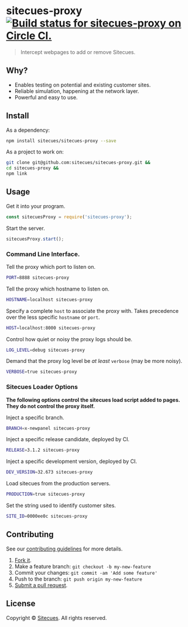# sitecues-proxy [![Build status for sitecues-proxy on Circle CI.](https://img.shields.io/circleci/project/sitecues/sitecues-proxy/master.svg "Circle Build Status")](https://circleci.com/gh/sitecues/sitecues-proxy "Sitecues Proxy Builds")

> Intercept webpages to add or remove Sitecues.

## Why?

 - Enables testing on potential and existing customer sites.
 - Reliable simulation, happening at the network layer.
 - Powerful and easy to use.

## Install

As a dependency:

```sh
npm install sitecues/sitecues-proxy --save
```

As a project to work on:

```sh
git clone git@github.com:sitecues/sitecues-proxy.git &&
cd sitecues-proxy &&
npm link
```

## Usage

Get it into your program.

```js
const sitecuesProxy = require('sitecues-proxy');
```

Start the server.

```js
sitecuesProxy.start();
```

### Command Line Interface.

Tell the proxy which port to listen on.

```sh
PORT=8888 sitecues-proxy
```

Tell the proxy which hostname to listen on.

```sh
HOSTNAME=localhost sitecues-proxy
```

Specify a complete `host` to associate the proxy with. Takes precedence over the less specific `hostname` or `port`.

```sh
HOST=localhost:8000 sitecues-proxy
```

Control how quiet or noisy the proxy logs should be.

```sh
LOG_LEVEL=debug sitecues-proxy
```

Demand that the proxy log level be *at least* `verbose` (may be more noisy).

```sh
VERBOSE=true sitecues-proxy
```

### Sitecues Loader Options

**The following options control the sitecues load script added to pages. They do not control the proxy itself.**

Inject a specific branch.

```sh
BRANCH=x-newpanel sitecues-proxy
```

Inject a specific release candidate, deployed by CI.

```sh
RELEASE=3.1.2 sitecues-proxy
```

Inject a specific development version, deployed by CI.

```sh
DEV_VERSION=32.673 sitecues-proxy
```

Load sitecues from the production servers.

```sh
PRODUCTION=true sitecues-proxy
```

Set the string used to identify customer sites.

```sh
SITE_ID=0000ee0c sitecues-proxy
```

## Contributing

See our [contributing guidelines](https://github.com/sitecues/sitecues-proxy/blob/master/CONTRIBUTING.md "The guidelines for participating in this project.") for more details.

1. [Fork it](https://github.com/sitecues/sitecues-proxy/fork).
2. Make a feature branch: `git checkout -b my-new-feature`
3. Commit your changes: `git commit -am 'Add some feature'`
4. Push to the branch: `git push origin my-new-feature`
5. [Submit a pull request](https://github.com/sitecues/sitecues-proxy/compare "Submit code to this project for review.").

## License

Copyright © [Sitecues](https://sitecues.com "Owner of sitecues-proxy."). All rights reserved.
